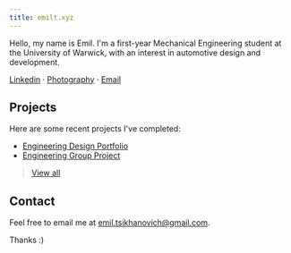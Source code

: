 ```yaml
---
title: emilt.xyz
---
```

Hello, my name is Emil. I'm a first-year Mechanical Engineering student at the University of Warwick, with an interest in automotive design and development.

[Linkedin](https://www.linkedin.com/in/emil-tsikhanovich-8654031b0/) · [Photography](https://sites.google.com/view/emilphotos/home) · [Email](https://mailto:emil.tsikhanovich@gmail.com)

## Projects

Here are some recent projects I've completed:

- [Engineering Design Portfolio](emil/projects/Engineering%20Design%20Portfolio.md)
- [Engineering Group Project](emil/projects/truss%20Dragster%20Group%20Project.md)

>[View all](tags/projects)

## Contact

Feel free to email me at [emil.tsikhanovich@gmail.com](https://mailto:emil.tsikhanovich@gmail.com).

Thanks :)


